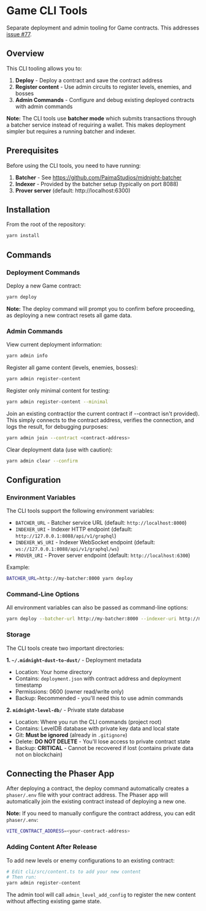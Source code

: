 # Game CLI Tools

Separate deployment and admin tooling for Game contracts. This addresses [issue #77](https://github.com/PaimaStudios/midnight-game-2/issues/77).

## Overview

This CLI tooling allows you to:

1. **Deploy** - Deploy a contract and save the contract address
2. **Register content** - Use admin circuits to register levels, enemies, and bosses
3. **Admin Commands** - Configure and debug existing deployed contracts with admin commands

**Note:** The CLI tools use **batcher mode** which submits transactions through a batcher service instead of requiring a wallet. This makes deployment simpler but requires a running batcher and indexer.

## Prerequisites

Before using the CLI tools, you need to have running:

1. **Batcher** - See https://github.com/PaimaStudios/midnight-batcher
2. **Indexer** - Provided by the batcher setup (typically on port 8088)
3. **Prover server** (default: http://localhost:6300)

## Installation

From the root of the repository:

```bash
yarn install
```

## Commands

### Deployment Commands

Deploy a new Game contract:

```bash
yarn deploy
```

**Note:** The deploy command will prompt you to confirm before proceeding, as deploying a new contract resets all game data.

### Admin Commands

View current deployment information:

```bash
yarn admin info
```

Register all game content (levels, enemies, bosses):

```bash
yarn admin register-content
```

Register only minimal content for testing:

```bash
yarn admin register-content --minimal
```

Join an existing contract(or the current contract if --contract isn't provided). This simply connects to the contract address, verifies the connection, and logs the result, for debugging purposes:

```bash
yarn admin join --contract <contract-address>
```

Clear deployment data (use with caution):

```bash
yarn admin clear --confirm
```

## Configuration

### Environment Variables

The CLI tools support the following environment variables:

- `BATCHER_URL` - Batcher service URL (default: `http://localhost:8000`)
- `INDEXER_URI` - Indexer HTTP endpoint (default: `http://127.0.0.1:8088/api/v1/graphql`)
- `INDEXER_WS_URI` - Indexer WebSocket endpoint (default: `ws://127.0.0.1:8088/api/v1/graphql/ws`)
- `PROVER_URI` - Prover server endpoint (default: `http://localhost:6300`)

Example:

```bash
BATCHER_URL=http://my-batcher:8000 yarn deploy
```

### Command-Line Options

All environment variables can also be passed as command-line options:

```bash
yarn deploy --batcher-url http://my-batcher:8000 --indexer-uri http://my-indexer:8088/api/v1/graphql
```

### Storage

The CLI tools create two important directories:

**1. `~/.midnight-dust-to-dust/`** - Deployment metadata
- Location: Your home directory
- Contains: `deployment.json` with contract address and deployment timestamp
- Permissions: 0600 (owner read/write only)
- Backup: Recommended - you'll need this to use admin commands

**2. `midnight-level-db/`** - Private state database
- Location: Where you run the CLI commands (project root)
- Contains: LevelDB database with private key data and local state
- Git: **Must be ignored** (already in `.gitignore`)
- Delete: **DO NOT DELETE** - You'll lose access to private contract state
- Backup: **CRITICAL** - Cannot be recovered if lost (contains private data not on blockchain)

## Connecting the Phaser App

After deploying a contract, the deploy command automatically creates a `phaser/.env` file with your contract address. The Phaser app will automatically join the existing contract instead of deploying a new one.

**Note:** If you need to manually configure the contract address, you can edit `phaser/.env`:

```bash
VITE_CONTRACT_ADDRESS=<your-contract-address>
```

### Adding Content After Release

To add new levels or enemy configurations to an existing contract:

```bash
# Edit cli/src/content.ts to add your new content
# Then run:
yarn admin register-content
```

The admin tool will call `admin_level_add_config` to register the new content without affecting existing game state.
